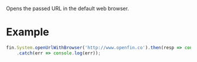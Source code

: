 Opens the passed URL in the default web browser.
# Example
```js
fin.System.openUrlWithBrowser('http://www.openfin.co').then(resp => console.log(resp))
    .catch(err => console.log(err));
```
